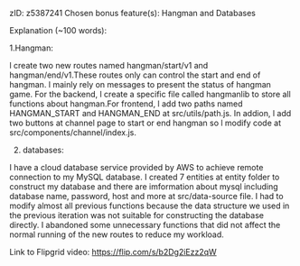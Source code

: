 zID: z5387241
Chosen bonus feature(s): Hangman and Databases


Explanation (~100 words):



1.Hangman:


l create two new routes named hangman/start/v1 and hangman/end/v1.These routes only can control the start and end of hangman. l mainly rely on messages to present the status of hangman game. For the backend, l create a specific file called hangmanlib to store all functions about hangman.For frontend, l add two paths named HANGMAN_START and HANGMAN_END at src/utils/path.js. In addion, l add two buttons at channel page to start or end hangman so l modify code at src/components/channel/index.js.



2. databases:


I have a cloud database service provided by AWS to achieve remote connection to my MySQL database. I created 7 entities at entity folder to construct my database and there are imformation about mysql including database name, password, host and more at src/data-source file. I had to modify almost all previous functions because the data structure we used in the previous iteration was not suitable for constructing the database directly. I abandoned some unnecessary functions that did not affect the normal running of the new routes to reduce my workload.


Link to Flipgrid video: https://flip.com/s/b2Dg2iEzz2qW

